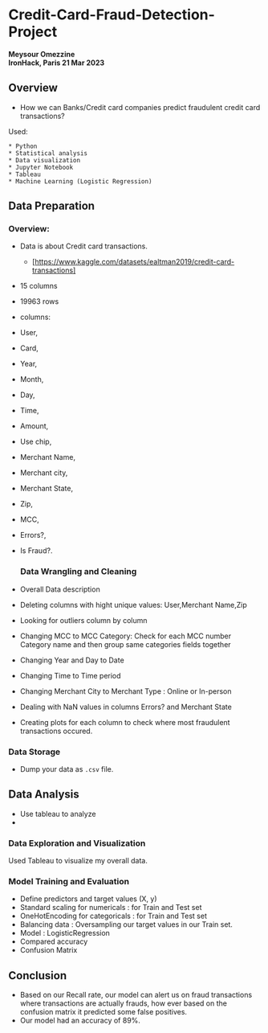 # Credit-Card-Fraud-Detection-Project
**Meysour Omezzine**  
**IronHack, Paris 21 Mar 2023**

## Overview

* How we can Banks/Credit card companies predict fraudulent credit card transactions?  

Used:

	* Python
	* Statistical analysis
	* Data visualization
	* Jupyter Notebook
	* Tableau
	* Machine Learning (Logistic Regression)
  
  ## Data Preparation

### Overview: 
* Data is about Credit card transactions.
	* [https://www.kaggle.com/datasets/ealtman2019/credit-card-transactions]
  
* 15 columns 
* 19963 rows 
* columns:

- User, 
- Card,  
- Year,  
- Month, 
- Day, 
- Time,
- Amount, 
- Use chip,
- Merchant Name,
- Merchant city,
- Merchant State,
- Zip,
- MCC,
- Errors?,
- Is Fraud?.
 
	### Data Wrangling and Cleaning
  
- Overall Data description
- Deleting  columns with hight unique values: User,Merchant Name,Zip 
- Looking for outliers column by column 
- Changing MCC to MCC Category: Check for each MCC number Category name and then group same categories fields together
- Changing Year and Day to Date
- Changing Time to Time period
- Changing Merchant City to Merchant Type : Online or In-person
- Dealing with NaN values in columns Errors? and Merchant State
- Creating plots for each column to check where most fraudulent transactions occured.

### Data Storage

* Dump your data as `.csv` file. 

## Data Analysis
* Use tableau to analyze 
* 
### Data Exploration and Visualization
Used Tableau to visualize my overall data.

### Model Training and Evaluation
- Define predictors and target values (X, y)
- Standard scaling for numericals : for Train and Test set
- OneHotEncoding for categoricals : for Train and Test set
- Balancing data : Oversampling our target values in our Train set. 
- Model : LogisticRegression
- Compared accuracy 
- Confusion Matrix

## Conclusion

- Based on our Recall rate, our model can alert us on fraud transactions where transactions are actually frauds, how ever based on the confusion matrix it predicted some false positives. 
- Our model had an accuracy of 89%. 
 
